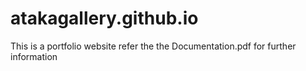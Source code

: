 # atakagallery.github.io

This is a portfolio website refer the the Documentation.pdf for further information